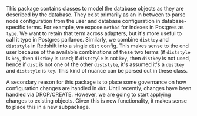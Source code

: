 This package contains classes to model the database objects as they
are described by the database. They exist primarily as an in between
to parse node configuration from the user and database configuration
in database-specific terms. For example, we expose `method` for indexes
in Postgres as `type`. We want to retain that term across adapters, but
it's more useful to call it type in Postgres parlance. Similarly,
we combine `distkey` and `diststyle` in Redshift into a single `dist`
config. This makes sense to the end user because of the available
combinations of these two terms (if `diststyle` is `key`, then `distkey`
is used; if `diststyle` is not `key`, then `distkey` is not used,
hence if `dist` is not one of the other `diststyle`, it's assumed it's
a `distkey` and `diststyle` is `key`. This kind of nuance can be
parsed out in these class.

A secondary reason for this package is to place some governance on how
configuration changes are handled in `dbt`. Until recently, changes
have been handled via DROP/CREATE. However, we are going to start
applying changes to existing objects. Given this is new functionality,
it makes sense to place this in a new subpackage.
